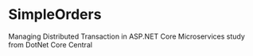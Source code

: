 # SimpleOrders
Managing Distributed Transaction in ASP.NET Core Microservices 
study from DotNet Core Central

